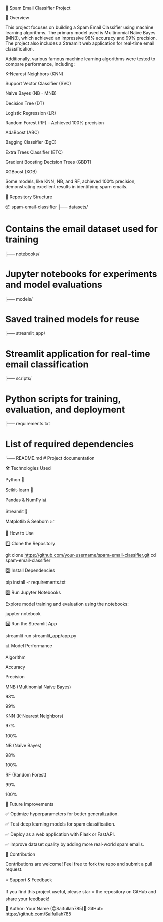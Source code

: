 📌 Spam Email Classifier Project

🚀 Overview

This project focuses on building a Spam Email Classifier using machine learning algorithms. The primary model used is Multinomial Naïve Bayes (MNB), which achieved an impressive 98% accuracy and 99% precision. The project also includes a Streamlit web application for real-time email classification.

Additionally, various famous machine learning algorithms were tested to compare performance, including:

K-Nearest Neighbors (KNN)

Support Vector Classifier (SVC)

Naive Bayes (NB - MNB)

Decision Tree (DT)

Logistic Regression (LR)

Random Forest (RF) – Achieved 100% precision

AdaBoost (ABC)

Bagging Classifier (BgC)

Extra Trees Classifier (ETC)

Gradient Boosting Decision Trees (GBDT)

XGBoost (XGB)

Some models, like KNN, NB, and RF, achieved 100% precision, demonstrating excellent results in identifying spam emails.

📂 Repository Structure

📦 spam-email-classifier
├── datasets/ 

# Contains the email dataset used for training
├── notebooks/

# Jupyter notebooks for experiments and model evaluations
├── models/ 

# Saved trained models for reuse
├── streamlit_app/ 

# Streamlit application for real-time email classification
├── scripts/  

# Python scripts for training, evaluation, and deployment
├── requirements.txt

# List of required dependencies
└── README.md         # Project documentation

🛠 Technologies Used

Python 🐍

Scikit-learn 🤖

Pandas & NumPy 📊

Streamlit 🎨

Matplotlib & Seaborn 📈

📌 How to Use

1️⃣ Clone the Repository

git clone https://github.com/your-username/spam-email-classifier.git
cd spam-email-classifier

2️⃣ Install Dependencies

pip install -r requirements.txt

3️⃣ Run Jupyter Notebooks

Explore model training and evaluation using the notebooks:

jupyter notebook

4️⃣ Run the Streamlit App

streamlit run streamlit_app/app.py

📊 Model Performance

Algorithm

Accuracy

Precision

MNB (Multinomial Naïve Bayes)

98%

99%

KNN (K-Nearest Neighbors)

97%

100%

NB (Naïve Bayes)

98%

100%

RF (Random Forest)

99%

100%

🔮 Future Improvements

✅ Optimize hyperparameters for better generalization.

✅ Test deep learning models for spam classification.

✅ Deploy as a web application with Flask or FastAPI.

✅ Improve dataset quality by adding more real-world spam emails.

🤝 Contribution

Contributions are welcome! Feel free to fork the repo and submit a pull request.

⭐ Support & Feedback

If you find this project useful, please star ⭐ the repository on GitHub and share your feedback!

📌 Author: Your Name (@Saifullah785)📌 GitHub: https://github.com/Saifullah785
